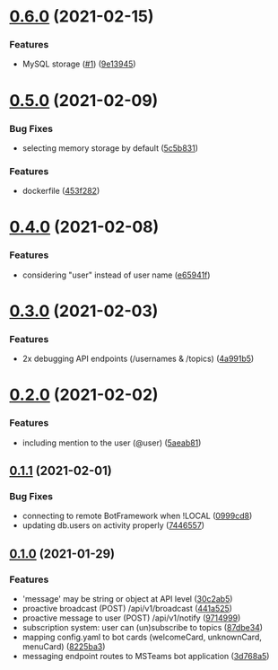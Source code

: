 # [0.6.0](https://github.com/Telefonica/msteams-private-messages/compare/v0.5.0...v0.6.0) (2021-02-15)


### Features

* MySQL storage ([#1](https://github.com/Telefonica/msteams-private-messages/issues/1)) ([9e13945](https://github.com/Telefonica/msteams-private-messages/commit/9e13945db7c66bac8696531ce77e9e46fbb9632b))

# [0.5.0](https://github.com/Telefonica/msteams-private-messages/compare/v0.4.0...v0.5.0) (2021-02-09)


### Bug Fixes

* selecting memory storage by default ([5c5b831](https://github.com/Telefonica/msteams-private-messages/commit/5c5b8319a7c191d88f9affc8db5916a264045897))


### Features

* dockerfile ([453f282](https://github.com/Telefonica/msteams-private-messages/commit/453f282140e98cc0d9174207015be100b1c34a62))

# [0.4.0](https://github.com/Telefonica/msteams-private-messages/compare/v0.3.0...v0.4.0) (2021-02-08)


### Features

* considering "user" instead of user name ([e65941f](https://github.com/Telefonica/msteams-private-messages/commit/e65941fe9538fab1966a2b2748e3ec5b25c0e631))

# [0.3.0](https://github.com/Telefonica/msteams-private-messages/compare/v0.2.0...v0.3.0) (2021-02-03)


### Features

* 2x debugging API endpoints (/usernames & /topics) ([4a991b5](https://github.com/Telefonica/msteams-private-messages/commit/4a991b5a371bbaeebbdfe139825ad4e68e745bb4))

# [0.2.0](https://github.com/Telefonica/msteams-private-messages/compare/v0.1.1...v0.2.0) (2021-02-02)


### Features

* including mention to the user (@user) ([5aeab81](https://github.com/Telefonica/msteams-private-messages/commit/5aeab8127350dd20bf8997c5d2cfba668553cd26))

## [0.1.1](https://github.com/Telefonica/msteams-private-messages/compare/v0.1.0...v0.1.1) (2021-02-01)


### Bug Fixes

* connecting to remote BotFramework when !LOCAL ([0999cd8](https://github.com/Telefonica/msteams-private-messages/commit/0999cd80dac569135ca40e79236658c5656212bc))
* updating db.users on activity properly ([7446557](https://github.com/Telefonica/msteams-private-messages/commit/7446557b7c2425942fd18de25a8f41415c57df06))

## [0.1.0](https://github.com/Telefonica/msteams-private-messages/compare/8e966654ceec5eca4b3affac14d3916f1a0820ee...v0.1.0) (2021-01-29)


### Features

* 'message' may be string or object at API level ([30c2ab5](https://github.com/Telefonica/msteams-private-messages/commit/30c2ab560034248bbf63fbb5acfbedc6e5a46b76))
* proactive broadcast (POST) /api/v1/broadcast ([441a525](https://github.com/Telefonica/msteams-private-messages/commit/441a525bef8fdbe8cf49e88b2c65d5dd95a6544f))
* proactive message to user (POST) /api/v1/notify ([9714999](https://github.com/Telefonica/msteams-private-messages/commit/971499987fc9689de44be6ca93e38ecfec50459d))
* subscription system: user can (un)subscribe to topics ([87dbe34](https://github.com/Telefonica/msteams-private-messages/commit/87dbe3447a003f0ab60b11e1fc49c89799a527b2))
* mapping config.yaml to bot cards (welcomeCard, unknownCard, menuCard) ([8225ba3](https://github.com/Telefonica/msteams-private-messages/commit/8225ba35a0b10b3f0842b1d743be49a161e38c8a))
* messaging endpoint routes to MSTeams bot application ([3d768a5](https://github.com/Telefonica/msteams-private-messages/commit/3d768a5344824622b3cc15b55111b5c45e7e5a66))
